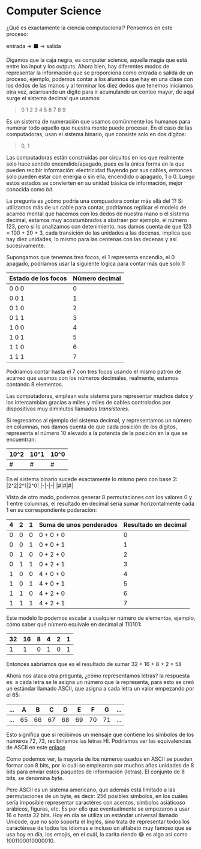 # Computer Science

¿Qué es exactamente la ciencia computacional?
Pensemos en este proceso:

entrada → ⬛️  → salida

Digamos que la caja negra, es computer science, aquella magia que está entre los input y los outputs. Ahora bien, hay diferentes modos de representar la información que se proporciona como entrada o salida de un proceso, ejemplo, podemos contar a los alumnos que hay en una clase con los dedos de las manos y al terminar los diez dedos que tenemos iniciamos otra vez, acarreando un dígito para ir acumulando un conteo mayor, de aquí surge el sistema decimal que usamos:

> 0 1 2 3 4 5 6 7 8 9

Es un sistema de numeración que usamos comúnmente los humanos para numerar todo aquello que nuestra mente puede procesar. En el caso de las computadoras, usan el sistema binario, que consiste solo en dos dígitos:

> 0, 1

Las computadoras están construidas por circuitos en los que realmente solo hace sentido encendido/apagado, pues es la única forma en la que pueden recibir información: electricidad fluyendo por sus cables, entonces solo pueden estar con energía o sin ella, encendido o apagado, 1 o 0. Luego estos estados se convierten en su unidad básica de información, mejor conocida como *bit*.

La pregunta es ¿cómo podría una compuadora contar más allá del 1? Si utilizamos más de un cable para contar, podríamos replicar el modelo de acarreo mental que hacemos con los dedos de nuestra mano o el sistema decimal, estamos muy acostumbrados a abstraer por ejemplo, el número 123, pero si lo analizamos con detenimiento, nos damos cuenta de que 123 = 100 + 20 + 3, cada transición de las unidades a las decenas, implica que hay diez unidades, lo mismo para las centenas con las decenas y así sucesivamente.

Supongamos que tenemos tres focos, el 1 representa encendio, el 0 apagado, podríamos usar la siguiente lógica para contar más que solo 1:

|Estado de los focos|Número decimal|
|-|-|
|0  0  0|0|
|0  0  1|1|
|0  1  0|2|
|0  1  1|3|
|1  0  0|4|
|1  0  1|5|
|1  1  0|6|
|1  1  1|7|

Podríamos contar hasta el 7 con tres focos usando el mismo patrón de acarreo que usamos con los números decimales, realmente, estamos contando 8 elementos.

Las computadoras, emplean este sistema para representar muchos datos y los intercambian gracias a miles y miles de cables controlados por dispositivos muy diminutos llamados *transistores*.

Si regresamos al ejemplo del sistema decimal, y representamos un número en columnas, nos damos cuenta de que cada posición de los dígitos, representa el número 10 elevado a la potencia de la posición en la que se encuentran:

|10^2|10^1|10^0|
|-|-|-|
|#|#|#|

En el sistema binario sucede exactamente lo mismo pero con base 2:
|2^2|2^1|2^0|
|-|-|-|
|#|#|#|

Visto de otro modo, podemos generar 8 permutaciones con los valores 0 y 1 entre columnas, el resultado en decimal sería sumar horizontalmente cada 1 en su correspondiente poderación:

|4|2|1|Suma de unos ponderados|Resultado en decimal|
|-|-|-|-|-|
|0|0|0|0 + 0 + 0|0|
|0|0|1|0 + 0 + 1|1|
|0|1|0|0 + 2 + 0|2|
|0|1|1|0 + 2 + 1|3|
|1|0|0|4 + 0 + 0|4|
|1|0|1|4 + 0 + 1|5|
|1|1|0|4 + 2 + 0|6|
|1|1|1|4 + 2 + 1|7|

Este modelo lo podemos escalar a cualquier número de elementos, ejemplo, cómo saber qué número equivale en decimal al 110101:

|32|16|8|4|2|1|
|-|-|-|-|-|-|
|1|1|0|1|0|1|

Entonces sabríamos que es el resultado de sumar 32 + 16 + 8 + 2 = 58

Ahora nos ataca otra pregunta, ¿cómo representamos letras? la respuesta es: a cada letra se le asigna un número que la representa, para esto se creó un estándar llamado ASCII, que asigna a cada letra un valor empezando por el 65:

|...|A|B|C|D|E|F|G|...|
|-|-|-|-|-|-|-|-|-|
|...|65|66|67|68|69|70|71|...|

Esto significa que si recibimos un mensaje que contiene los símbolos de los números 72, 73, recibiríamos las letras HI. Podríamos ver las equivalencias de ASCII en este [enlace](https://asciichart.com/)

Como podemos ver, la mayoría de los números usados en ASCII se pueden formar con 8 bits, por lo cuál se emplearon por muchos años unidades de 8 bits para enviar estos paquetes de información (letras). El conjunto de 8 bits, se denomina *byte*.

Pero ASCII es un sistema americano, que además está limitado a las permutaciones de un byte, es decir: 256 posibles símbolos, en los cuáles sería imposible representar caractéres con acentos, símbolos asiáticoso arábicos, figuras, etc. Es por ello que eventualmente se empezaron a usar 16 o hasta 32 bits. Hoy en día se utiliza un estándar universal llamado Unicode, que no solo soporta el Inglés, sino trata de representar todos los caractérese de todos los idiomas e incluso un alfabeto muy famoso que se usa hoy en día, los emojis, en el cuál, la carita riendo 😂  es algo así como 1001100010000010.